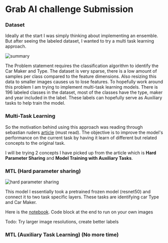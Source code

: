 # Grab AI challenge Submission

### Dataset

Ideally at the start I was simply thinking about implementing an ensemble. But after seeing the labeled dataset, I wanted to try a multi task learning approach. 

![summary](https://raw.githubusercontent.com/ryanliwag/grab_challenge/master/Images/data_summary.PNG)

The Problem statement requires the classification algorithm to identify the Car Maker and Type. The dataset is very sparse, there is a low amount of samples per class compared to the feature dimensions. Also resizing this data to smaller images causes us to lose features. To hopefully work around this problem I am trying to implement multi-task learning models. There is 196 labeled classes in the dataset, most of the classes have the type, maker and year included in the label. These labels can hopefully serve as Auxiliary tasks to help train the model.

### Multi-Task Learning

So the motivation behind using this approach was reading through sebastian ruders [article](http://ruder.io/multi-task/]) (must read). The objective is to improve the model's performance on the current task by having it learn of different but related concepts to the original task.

I will be trying 2 concepts I have picked up from the article which is **Hard Parameter Sharing** and  **Model Training with Auxiliary Tasks**. 

### MTL (Hard parameter sharing)

![hard parameter sharing](http://ruder.io/content/images/2017/05/mtl_images-001-2.png)

This model I essentially took a pretrained frozen model (resnet50) and connect it to two task specific layers. These tasks are identifying car Type and Car Maker.

Here is the  [notebook](https://github.com/ryanliwag/grab_challenge/blob/master/Multi-Task%20Learning%20Model.ipynb). Code block at the end to run on your own images

Todo: Try larger image resolutions, create better labels

### MTL (Auxiliary Task Learning) (No more time)
